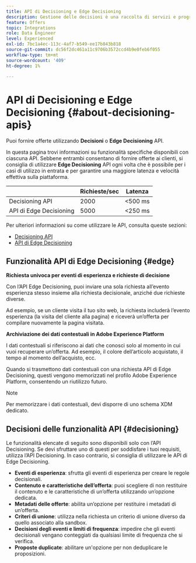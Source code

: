 ```yaml
---
title: API di Decisioning e Edge Decisioning
description: Gestione delle decisioni è una raccolta di servizi e programmi dell’interfaccia utente che consente agli esperti di marketing di creare e fornire esperienze di offerta personalizzate dagli utenti finali su canali e applicazioni utilizzando regole decisionali e logiche di business.
feature: Offers
topic: Integrations
role: Data Engineer
level: Experienced
exl-id: 7bc1a4ec-113c-4af7-b549-ee17b843b818
source-git-commit: dc56f2dc461a11c9706b3572ccd4b9e0feb6f055
workflow-type: tm+mt
source-wordcount: '409'
ht-degree: 1%

---
```


# API di Decisioning e Edge Decisioning {#about-decisioning-apis}

Puoi fornire offerte utilizzando **Decisioni** o **Edge Decisioning** API.

In questa pagina trovi informazioni su funzionalità specifiche disponibili con ciascuna API. Sebbene entrambi consentano di fornire offerte ai clienti, si consiglia di utilizzare **Edge Decisioning** API ogni volta che è possibile per i casi di utilizzo in entrata e per garantire una maggiore latenza e velocità effettiva sulla piattaforma.

|  | Richieste/sec | Latenza |
|---|---|---|
| Decisioning API | 2000 | &lt;500 ms |
| API di Edge Decisioning | 5000 | &lt;250 ms |

Per ulteriori informazioni su come utilizzare le API, consulta queste sezioni:
* [Decisioning API](decisioning-api.md)
* [API di Edge Decisioning](edge-decisioning-api.md)

## Funzionalità API di Edge Decisioning {#edge}

**Richiesta univoca per eventi di esperienza e richieste di decisione**

Con l’API Edge Decisioning, puoi inviare una sola richiesta all’evento esperienza stesso insieme alla richiesta decisionale, anziché due richieste diverse.

Ad esempio, se un cliente visita il tuo sito web, la richiesta includerà l’evento esperienza (la visita del cliente alla pagina) e riceverà un’offerta per compilare nuovamente la pagina visitata.

**Archiviazione dei dati contestuali in Adobe Experience Platform**

I dati contestuali si riferiscono ai dati che conosci solo al momento in cui vuoi recuperare un’offerta. Ad esempio, il colore dell’articolo acquistato, il tempo al momento dell’acquisto, ecc.

Quando si trasmettono dati contestuali con una richiesta API di Edge Decisioning, questi vengono memorizzati nel profilo Adobe Experience Platform, consentendo un riutilizzo futuro.

>[!NOTE]
>
>Per memorizzare i dati contestuali, devi disporre di uno schema XDM dedicato.

## Decisioni delle funzionalità API {#decisioning}

Le funzionalità elencate di seguito sono disponibili solo con l’API Decisioning. Se devi sfruttare uno di questi per soddisfare i tuoi requisiti, utilizza l’API Decisioning. In caso contrario, si consiglia di utilizzare le API di Edge Decisioning.

* **Eventi di esperienza**: sfrutta gli eventi di esperienza per creare le regole decisionali.
* **Contenuto e caratteristiche dell’offerta**: puoi scegliere di non restituire il contenuto e le caratteristiche di un’offerta utilizzando un’opzione dedicata.
* **Metadati delle offerte**: abilita un’opzione per restituire i metadati di un’offerta.
* **Criteri di unione**: utilizza nella richiesta un criterio di unione diverso da quello associato alla sandbox.
* **Decisioni degli eventi e limiti di frequenza**: impedire che gli eventi decisionali vengano conteggiati da qualsiasi limite di frequenza che si verifica.
* **Proposte duplicate**: abilitare un&#39;opzione per non deduplicare le proposizioni.

